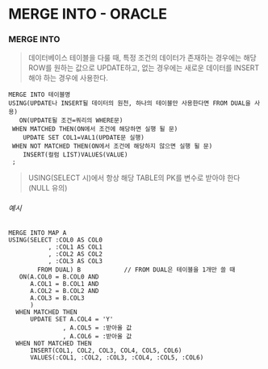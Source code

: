 # MERGE INTO - ORACLE



### MERGE INTO

> 데이터베이스 테이블을 다룰 때, 특정 조건의 데이터가 존재하는 경우에는 해당 ROW를 원하는 값으로 UPDATE하고, 없는 경우에는 새로운 데이터를 INSERT해야 하는 경우에 사용한다.



```ORACLE
MERGE INTO 테이블명
USING(UPDATE나 INSERT될 데이터의 원천, 하나의 테이블만 사용한다면 FROM DUAL을 사용)
   ON(UPDATE될 조건=쿼리의 WHERE문)
 WHEN MATCHED THEN(ON에서 조건에 해당하면 실행 될 문)
 	UPDATE SET COL1=VAL1(UPDATE문 실행)
 WHEN NOT MATCHED THEN(ON에서 조건에 해당하지 않으면 실행 될 문)
 	INSERT(컬럼 LIST)VALUES(VALUE)
 ;
```

> USING(SELECT 시)에서 항상 해당 TABLE의 PK를 변수로 받아야 한다 (NULL 유의)



###### 예시

```
MERGE INTO MAP A
USING(SELECT :COL0 AS COL0
		   , :COL1 AS COL1
		   , :COL2 AS COL2
		   , :COL3 AS COL3
	    FROM DUAL) B			// FROM DUAL은 테이블을 1개만 쓸 때
   ON(A.COL0 = B.COL0 AND
   	  A.COL1 = B.COL1 AND
   	  A.COL2 = B.COL2 AND
   	  A.COL3 = B.COL3
   	  )
  WHEN MATCHED THEN
      UPDATE SET A.COL4 = 'Y'
               , A.COL5 = :받아올 값
               , A.COL6 = :받아올 값
  WHEN NOT MATCHED THEN
      INSERT(COL1, COL2, COL3, COL4, COL5, COL6)
      VALUES(:COL1, :COL2, :COL3, :COL4, :COL5, :COL6)
```

